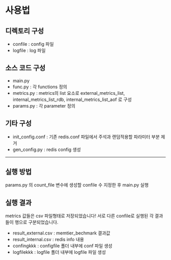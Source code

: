# 사용법

## 디렉토리 구성
* confile : config 파일 
* logfile : log 파일

## 소스 코드 구성
* main.py
* func.py : 각 functions 정의
* metrics.py : metrics의 list 요소로 external_metrics_list, internal_metrics_list_rdb, internal_metrics_list_aof 로 구성
* params.py : 각 parameter 정의

## 기타 구성 
* init_config.conf : 기존 redis.conf 파일에서 주석과 랜덤적용할 파라미터 부분 제거
* gen_config.py : redis config 생성
---

## 실행 방법
params.py 의 count_file 변수에 생성할 confile 수 지정한 후 main.py 실행

## 실행 결과
metrics 값들은 csv 파일형태로 저장되었습니다! 서로 다른 confile로 실행된 각 결과들이 행으로 구분되었습니다. 
* result_external.csv : memtier_bechmark 결과값
* result_internal.csv : redis info 내용
* confingkkk : configfile 폴더 내부에 conf 파일 생성
* logfilekkk : logfile 폴더 내부에 logfile 파일 생성
